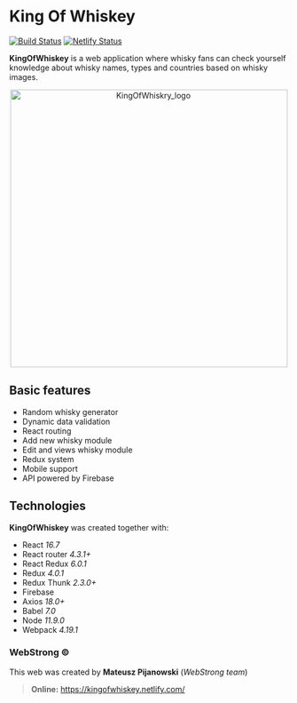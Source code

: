 # King Of Whiskey
[![Build Status](https://travis-ci.org/mateuszpijanowski/kingofwhiskey.svg?branch=master)](https://travis-ci.org/mateuszpijanowski/kingofwhiskey)
[![Netlify Status](https://api.netlify.com/api/v1/badges/be242f74-868e-45a3-8a50-2e40efad3843/deploy-status)](https://app.netlify.com/sites/kingofwhiskey/deploys)

**KingOfWhiskey** is a web application where whisky fans can check yourself 
knowledge about whisky names, types and countries based on whisky 
images.

<p align="center"><img src="https://github.com/mateuszpijanowski/kingofwhiskey/blob/master/src/assets/images/logofull_black.png" alt="KingOfWhiskry_logo" width="500px" /></p>

## Basic features  
  
- Random whisky generator 
- Dynamic data validation 
- React routing 
- Add new whisky module  
- Edit and views whisky module 
- Redux system
- Mobile support 
- API powered by Firebase

## Technologies  
**KingOfWhiskey** was created together with:  
  
- React <i>16.7</i>  
- React router <i>4.3.1+</i>  
- React Redux <i>6.0.1</i>  
- Redux <i>4.0.1</i>  
- Redux Thunk <i>2.3.0+</i>  
- Firebase 
- Axios <i>18.0+</i>   
- Babel <i>7.0</i>  
- Node <i>11.9.0</i>  
- Webpack <i>4.19.1</i> 

### WebStrong &copy;  
  
This web was created by **Mateusz Pijanowski** (<i>WebStrong team</i>) <br />
> **Online:** https://kingofwhiskey.netlify.com/
